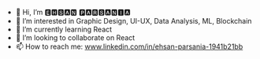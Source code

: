 - 👋 Hi, I’m 🅴🅷🆂🅰🅽 🅿🅰🆁🆂🅰🅽🅸🅰
- 👀 I’m interested in Graphic Design, UI-UX, Data Analysis, ML, Blockchain
- 🌱 I’m currently learning React
- 💞️ I’m looking to collaborate on React   
- 📫 How to reach me: www.linkedin.com/in/ehsan-parsania-1941b21bb 




<!---
EhsanParsania/EhsanParsania is a ✨ special ✨ repository because its `README.md` (this file) appears on your GitHub profile.
You can click the Preview link to take a look at your changes.
--->
